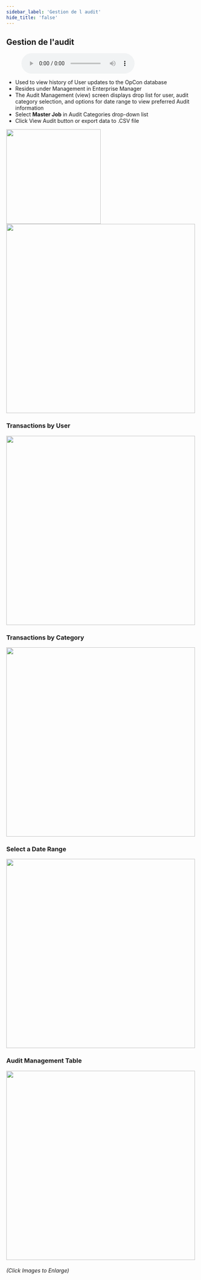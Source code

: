 ```yaml
---
sidebar_label: 'Gestion de l audit'
hide_title: 'false'
---
```


## Gestion de l'audit

<figure>
    <audio
        controls
        src="audiobasic/AuditManagement.mp3">
            Your browser does not support the
            <code>audio</code> element.
    </audio>
</figure>

* Used to view history of User updates to the OpCon database
* Resides under Management in Enterprise Manager
* The Audit Management (view) screen displays drop list for user, audit category selection, and options for date range to view preferred Audit information
* Select **Master Job** in Audit Categories drop-down list
* Click View Audit button or export data to .CSV file

<a href="imgbasic/295.png" target="_blank"><img src="imgbasic/295.png" width="250"></img></a>  
<a href="imgbasic/296.png" target="_blank"><img src="imgbasic/296.png" width="500"></img></a>  

### Transactions by User


<a href="imgbasic/297.png" target="_blank"><img src="imgbasic/297.png" width="500"></img></a>

### Transactions by Category


<a href="imgbasic/298.png" target="_blank"><img src="imgbasic/298.png" width="500"></img></a>

### Select a Date Range

<a href="imgbasic/299.png" target="_blank"><img src="imgbasic/299.png" width="500"></img></a>

### Audit Management Table

<a href="imgbasic/300.png" target="_blank"><img src="imgbasic/300.png" width="500"></img></a>

###### (Click Images to Enlarge)